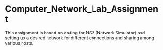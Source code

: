# Computer_Network_Lab_Assignment
This assignment is based on coding for NS2 (Network Simulator) and setting up a desired network for different connections and sharing among various hosts.
